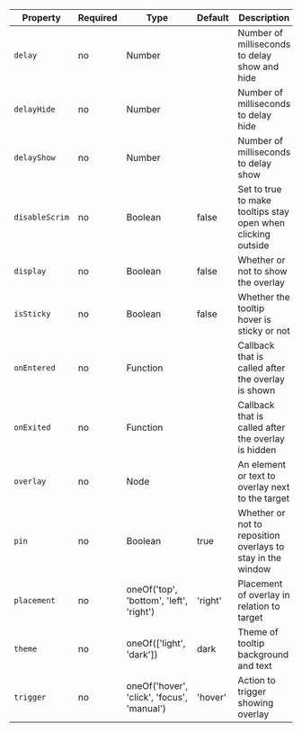 Property       | Required | Type                                       | Default | Description
---------------|----------|--------------------------------------------|---------|---------------------------------------
`delay`        | no       | Number                                     |         | Number of milliseconds to delay show and hide
`delayHide`    | no       | Number                                     |         | Number of milliseconds to delay hide
`delayShow`    | no       | Number                                     |         | Number of milliseconds to delay show
`disableScrim` | no       | Boolean                                    | false   | Set to true to make tooltips stay open when clicking outside
`display`      | no       | Boolean                                    | false   | Whether or not to show the overlay
`isSticky`     | no       | Boolean                                    | false   | Whether the tooltip hover is sticky or not
`onEntered`    | no       | Function                                   |         | Callback that is called after the overlay is shown
`onExited`     | no       | Function                                   |         | Callback that is called after the overlay is hidden
`overlay`      | no       | Node                                       |         | An element or text to overlay next to the target
`pin`          | no       | Boolean                                    | true    | Whether or not to reposition overlays to stay in the window
`placement`    | no       | oneOf('top', 'bottom', 'left', 'right')    | 'right' | Placement of overlay in relation to target
`theme`        | no       | oneOf(['light', 'dark'])                   | dark    | Theme of tooltip background and text
`trigger`      | no       | oneOf('hover', 'click', 'focus', 'manual') | 'hover' | Action to trigger showing overlay